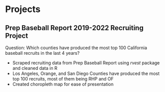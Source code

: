 # Projects

## Prep Baseball Report 2019-2022 Recruiting Project 

Question: Which counties have produced the most top 100 California baseball recruits in the last 4 years?

- Scraped recruiting data from Prep Baseball Report using _rvest_ package and cleaned data in R
- Los Angeles, Orange, and San Diego Counties have produced the most top 100 recruits, most of them being RHP and OF
- Created choropleth map for ease of presentation
